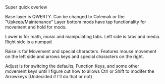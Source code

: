 Super quick overiew

Base layer is QWERTY. Can be changed to Colemak or the "Upkeep/Maintenance" Layer
bottom mods have tap functionality for movement and hold for mods.

Lower is for math, music and manipulating tabs.
Left side is tabs and media. Right side is a numpad

Raise is for Movement and special characters.
Features mouse movement on the left side and arrows keys and special characters on the right.

Adjust is for switcing the defaults, Function Keys, and some other movement keys until I figure out how to allows Ctrl or Shift to modifer the Arrowkeys (Undecided if I'll do that or not)